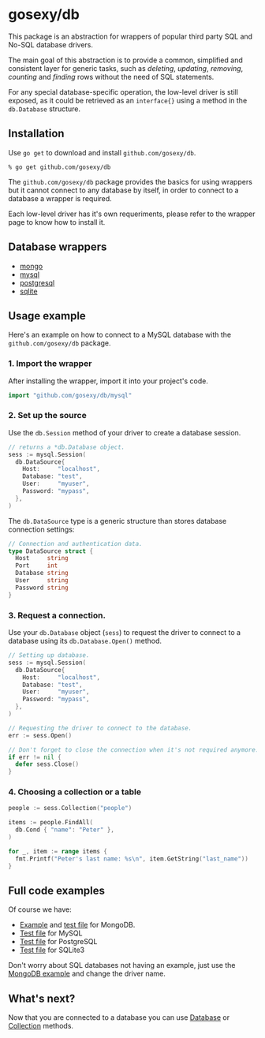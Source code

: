 # gosexy/db

This package is an abstraction for wrappers of popular third party SQL and No-SQL database drivers.

The main goal of this abstraction is to provide a common, simplified and consistent layer for generic tasks,
such as *deleting*, *updating*, *removing*, *counting* and *finding* rows without the need of SQL statements.

For any special database-specific operation, the low-level driver is still exposed, as it could be retrieved
as an ``interface{}`` using a method in the ``db.Database`` structure.

## Installation

Use ``go get`` to download and install ``github.com/gosexy/db``.

    % go get github.com/gosexy/db

The ``github.com/gosexy/db`` package provides the basics for using wrappers but it cannot connect to any
database by itself, in order to connect to a database a wrapper is required.

Each low-level driver has it's own requeriments, please refer to the wrapper page to know how to install it.

## Database wrappers

* [mongo](/db/wrappers/mongo)
* [mysql](/db/wrappers/mysql)
* [postgresql](/db/wrappers/postgresql)
* [sqlite](/db/wrappers/sqlite)

## Usage example

Here's an example on how to connect to a MySQL database with the ``github.com/gosexy/db`` package.

### 1. Import the wrapper

After installing the wrapper, import it into your project's code.

```go
import "github.com/gosexy/db/mysql"
```

### 2. Set up the source

Use the ``db.Session`` method of your driver to create a database session.

```go
// returns a *db.Database object.
sess := mysql.Session(
  db.DataSource{
    Host:     "localhost",
    Database: "test",
    User:     "myuser",
    Password: "mypass",
  },
)
```

The ``db.DataSource`` type is a generic structure than stores database connection settings:

```go
// Connection and authentication data.
type DataSource struct {
  Host     string
  Port     int
  Database string
  User     string
  Password string
}
```

### 3. Request a connection.

Use your ``db.Database`` object (``sess``) to request the driver to connect to a database using its
``db.Database.Open()`` method.

```go
// Setting up database.
sess := mysql.Session(
  db.DataSource{
    Host:     "localhost",
    Database: "test",
    User:     "myuser",
    Password: "mypass",
  },
)

// Requesting the driver to connect to the database.
err := sess.Open()

// Don't forget to close the connection when it's not required anymore.
if err != nil {
  defer sess.Close()
}
```

### 4. Choosing a collection or a table

```go
people := sess.Collection("people")

items := people.FindAll(
  db.Cond { "name": "Peter" },
)

for _, item := range items {
  fmt.Printf("Peter's last name: %s\n", item.GetString("last_name"))
}
```

## Full code examples

Of course we have:

* [Example](https://github.com/gosexy/db/blob/master/mongo/examples/mongo.go) and [test file](https://github.com/gosexy/db/blob/master/mongo/mongo_test.go) for MongoDB.
* [Test file](https://github.com/gosexy/db/blob/master/mysql/mysql_test.go) for MySQL
* [Test file](https://github.com/gosexy/db/blob/master/postgresql/postgresql_test.go) for PostgreSQL
* [Test file](https://github.com/gosexy/db/blob/master/sqlite/sqlite_test.go) for SQLite3

Don't worry about SQL databases not having an example, just use the [MongoDB example](https://github.com/gosexy/db/blob/master/mongo/examples/mongo.go) and change the driver name.

## What's next?

Now that you are connected to a database you can use [Database](/db/database) or [Collection](/db/collection) methods.
